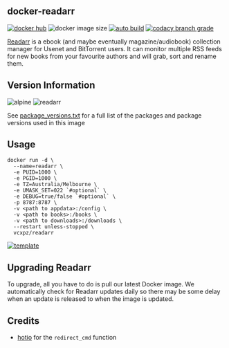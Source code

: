 ## docker-readarr

[![docker hub](https://img.shields.io/badge/docker_hub-link-blue?style=for-the-badge&logo=docker)](https://hub.docker.com/r/vcxpz/readarr) ![docker image size](https://img.shields.io/docker/image-size/vcxpz/readarr?style=for-the-badge&logo=docker) [![auto build](https://img.shields.io/badge/docker_builds-automated-blue?style=for-the-badge&logo=docker?color=d1aa67)](https://github.com/hydazz/docker-readarr/actions?query=workflow%3A"Auto+Builder+CI") [![codacy branch grade](https://img.shields.io/codacy/grade/6df098f605074ee780f9f2fe472b52c4/main?style=for-the-badge&logo=codacy)](https://app.codacy.com/gh/hydazz/docker-readarr)

[Readarr](https://https://readarr.com//) is a ebook (and maybe eventually magazine/audiobook) collection manager for Usenet and BitTorrent users. It can monitor multiple RSS feeds for new books from your favourite authors and will grab, sort and rename them.

## Version Information

![alpine](https://img.shields.io/badge/alpine-edge-0D597F?style=for-the-badge&logo=alpine-linux) ![readarr](https://img.shields.io/badge/readarr-0.1.0.401-blue?style=for-the-badge)

See [package_versions.txt](package_versions.txt) for a full list of the packages and package versions used in this image

## Usage

    docker run -d \
      --name=readarr \
      -e PUID=1000 \
      -e PGID=1000 \
      -e TZ=Australia/Melbourne \
      -e UMASK_SET=022 `#optional` \
      -e DEBUG=true/false `#optional` \
      -p 8787:8787 \
      -v <path to appdata>:/config \
      -v <path to books>:/books \
      -v <path to downloads>:/downloads \
      --restart unless-stopped \
      vcxpz/readarr

[![template](https://img.shields.io/badge/unraid_template-ff8c2f?style=for-the-badge&logo=docker?color=d1aa67)](https://github.com/hydazz/docker-templates/blob/main/hydaz/readarr.xml)

## Upgrading Readarr

To upgrade, all you have to do is pull our latest Docker image. We automatically check for Readarr updates daily so there may be some delay when an update is released to when the image is updated.

## Credits

-   [hotio](https://github.com/hotio) for the `redirect_cmd` function
